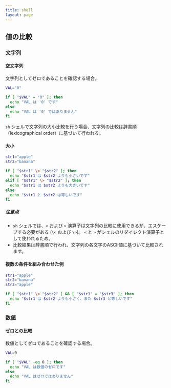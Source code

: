 ```yaml
---
title: shell
layout: page
---
```



## 値の比較

### 文字列

#### 空文字列

文字列としてゼロであることを確認する場合。

```sh
VAL="0"

if [ "$VAL" = "0" ]; then
  echo "VAL は '0' です"
else
  echo "VAL は '0' ではありません"
fi
```

`sh` シェルで文字列の大小比較を行う場合、文字列の比較は辞書順（lexicographical order）に基づいて行われる。

#### 大小

```sh
str1="apple"
str2="banana"

if [ "$str1" \< "$str2" ]; then
  echo "$str1 は $str2 よりも小さいです"
elif [ "$str1" \> "$str2" ]; then
  echo "$str1 は $str2 よりも大きいです"
else
  echo "$str1 と $str2 は等しいです"
fi
```

##### 注意点

- `sh` シェルでは、`<` および `>` 演算子は文字列の比較に使用できるが、エスケープする必要がある (`\<` および `\>`)。 `<` と `>` がシェルのリダイレクト演算子として使われるため。
- 比較結果は辞書順で行われ、文字列の各文字のASCII値に基づいて比較されます。

#### 複数の条件を組み合わせた例

```sh
str1="apple"
str2="banana"
str3="apple"

if [ "$str1" \< "$str2" ] && [ "$str1" = "$str3" ]; then
  echo "$str1 は $str2 よりも小さく、また $str3 と等しいです"
fi
```

### 数値

#### ゼロとの比較

数値としてゼロであることを確認する場合。

```sh
VAL=0

if [ "$VAL" -eq 0 ]; then
  echo "VAL は数値のゼロです"
else
  echo "VAL はゼロではありません"
fi
```
